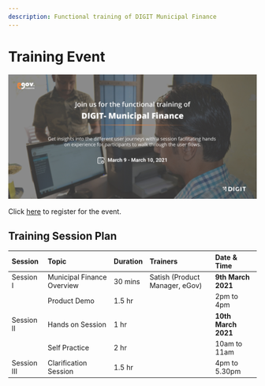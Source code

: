 ```yaml
---
description: Functional training of DIGIT Municipal Finance
---
```


# Training Event

![](.gitbook/assets/digit_municipal_finance_creatives-09.jpg)

Click [here](	%20https://us02web.zoom.us/webinar/register/WN_RS-SYWJfSHGjcquS_iCxZw) to register for the event. 

## Training Session Plan

| **Session** | **Topic** | **Duration** | **Trainers** | **Date & Time** |
| :--- | :--- | :--- | :--- | :--- |
| Session I | Municipal Finance Overview  | 30 mins | Satish \(Product Manager, eGov\) | **9th March 2021**              |
|  | Product Demo | 1.5 hr |  | 2pm to 4pm |
| Session II | Hands on Session | 1 hr |  | **10th March 2021** |
|  | Self Practice | 2 hr |  | 10am to 11am |
| Session III | Clarification Session | 1.5 hr |  | 4pm to 5.30pm |

